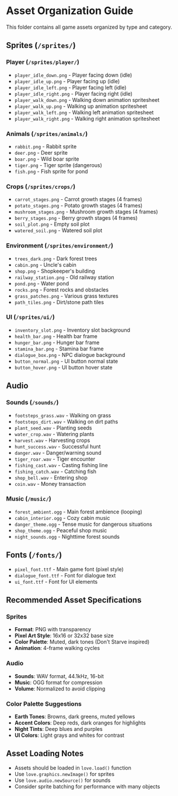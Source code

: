 # Asset Organization Guide

This folder contains all game assets organized by type and category.

## Sprites (`/sprites/`)

### Player (`/sprites/player/`)
- `player_idle_down.png` - Player facing down (idle)
- `player_idle_up.png` - Player facing up (idle)
- `player_idle_left.png` - Player facing left (idle)
- `player_idle_right.png` - Player facing right (idle)
- `player_walk_down.png` - Walking down animation spritesheet
- `player_walk_up.png` - Walking up animation spritesheet
- `player_walk_left.png` - Walking left animation spritesheet
- `player_walk_right.png` - Walking right animation spritesheet

### Animals (`/sprites/animals/`)
- `rabbit.png` - Rabbit sprite
- `deer.png` - Deer sprite
- `boar.png` - Wild boar sprite
- `tiger.png` - Tiger sprite (dangerous)
- `fish.png` - Fish sprite for pond

### Crops (`/sprites/crops/`)
- `carrot_stages.png` - Carrot growth stages (4 frames)
- `potato_stages.png` - Potato growth stages (4 frames)
- `mushroom_stages.png` - Mushroom growth stages (4 frames)
- `berry_stages.png` - Berry growth stages (4 frames)
- `soil_plot.png` - Empty soil plot
- `watered_soil.png` - Watered soil plot

### Environment (`/sprites/environment/`)
- `trees_dark.png` - Dark forest trees
- `cabin.png` - Uncle's cabin
- `shop.png` - Shopkeeper's building
- `railway_station.png` - Old railway station
- `pond.png` - Water pond
- `rocks.png` - Forest rocks and obstacles
- `grass_patches.png` - Various grass textures
- `path_tiles.png` - Dirt/stone path tiles

### UI (`/sprites/ui/`)
- `inventory_slot.png` - Inventory slot background
- `health_bar.png` - Health bar frame
- `hunger_bar.png` - Hunger bar frame
- `stamina_bar.png` - Stamina bar frame
- `dialogue_box.png` - NPC dialogue background
- `button_normal.png` - UI button normal state
- `button_hover.png` - UI button hover state

## Audio

### Sounds (`/sounds/`)
- `footsteps_grass.wav` - Walking on grass
- `footsteps_dirt.wav` - Walking on dirt paths
- `plant_seed.wav` - Planting seeds
- `water_crop.wav` - Watering plants
- `harvest.wav` - Harvesting crops
- `hunt_success.wav` - Successful hunt
- `danger.wav` - Danger/warning sound
- `tiger_roar.wav` - Tiger encounter
- `fishing_cast.wav` - Casting fishing line
- `fishing_catch.wav` - Catching fish
- `shop_bell.wav` - Entering shop
- `coin.wav` - Money transaction

### Music (`/music/`)
- `forest_ambient.ogg` - Main forest ambience (looping)
- `cabin_interior.ogg` - Cozy cabin music
- `danger_theme.ogg` - Tense music for dangerous situations
- `shop_theme.ogg` - Peaceful shop music
- `night_sounds.ogg` - Nighttime forest sounds

## Fonts (`/fonts/`)
- `pixel_font.ttf` - Main game font (pixel style)
- `dialogue_font.ttf` - Font for dialogue text
- `ui_font.ttf` - Font for UI elements

## Recommended Asset Specifications

### Sprites
- **Format**: PNG with transparency
- **Pixel Art Style**: 16x16 or 32x32 base size
- **Color Palette**: Muted, dark tones (Don't Starve inspired)
- **Animation**: 4-frame walking cycles

### Audio
- **Sounds**: WAV format, 44.1kHz, 16-bit
- **Music**: OGG format for compression
- **Volume**: Normalized to avoid clipping

### Color Palette Suggestions
- **Earth Tones**: Browns, dark greens, muted yellows
- **Accent Colors**: Deep reds, dark oranges for highlights
- **Night Tints**: Deep blues and purples
- **UI Colors**: Light grays and whites for contrast

## Asset Loading Notes
- Assets should be loaded in `love.load()` function
- Use `love.graphics.newImage()` for sprites
- Use `love.audio.newSource()` for sounds
- Consider sprite batching for performance with many objects